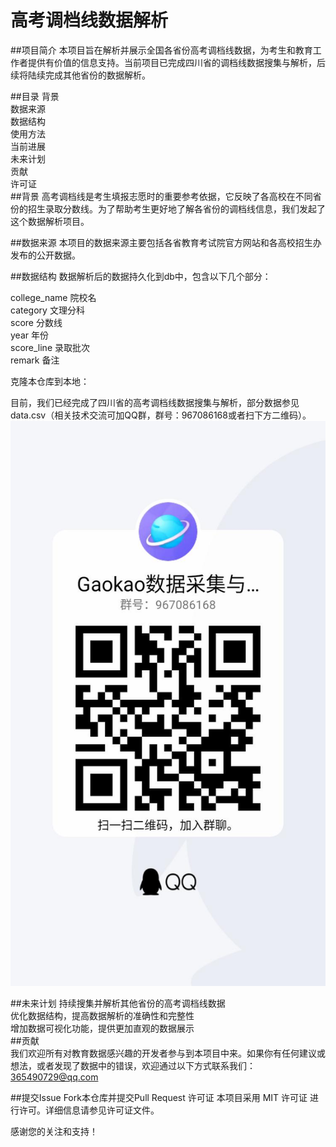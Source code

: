 
# 高考调档线数据解析
##项目简介
本项目旨在解析并展示全国各省份高考调档线数据，为考生和教育工作者提供有价值的信息支持。当前项目已完成四川省的调档线数据搜集与解析，后续将陆续完成其他省份的数据解析。

##目录
背景  
数据来源  
数据结构  
使用方法  
当前进展  
未来计划  
贡献  
许可证  
##背景
高考调档线是考生填报志愿时的重要参考依据，它反映了各高校在不同省份的招生录取分数线。为了帮助考生更好地了解各省份的调档线信息，我们发起了这个数据解析项目。

##数据来源
本项目的数据来源主要包括各省教育考试院官方网站和各高校招生办发布的公开数据。

##数据结构
数据解析后的数据持久化到db中，包含以下几个部分：

college_name 院校名  
category 文理分科  
score 分数线  
year 年份  
score_line 录取批次  
remark 备注  

克隆本仓库到本地：

目前，我们已经完成了四川省的高考调档线数据搜集与解析，部分数据参见data.csv（相关技术交流可加QQ群，群号：967086168或者扫下方二维码）。
![群号：967086168](90129628-341577686.jpg)

##未来计划
持续搜集并解析其他省份的高考调档线数据  
优化数据结构，提高数据解析的准确性和完整性  
增加数据可视化功能，提供更加直观的数据展示  
##贡献  
我们欢迎所有对教育数据感兴趣的开发者参与到本项目中来。如果你有任何建议或想法，或者发现了数据中的错误，欢迎通过以下方式联系我们：365490729@qq.com

##提交Issue
Fork本仓库并提交Pull Request
许可证
本项目采用 MIT 许可证 进行许可。详细信息请参见许可证文件。

感谢您的关注和支持！






